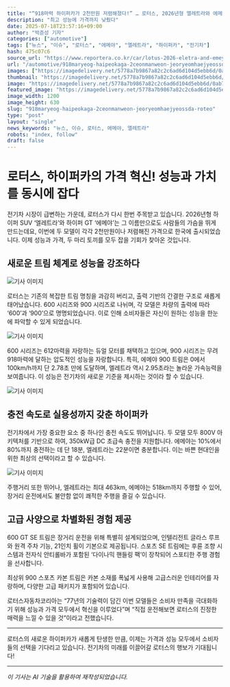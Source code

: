 ```yaml
---
title: "“918마력 하이퍼카가 2천만원 저렴해졌다!” … 로터스, 2026년형 엘레트라와 에메야 출시, 전기차 초급속 충전 속도 공개"
description: "최고 성능에 가격까지 낮췄다"
date: 2025-07-18T23:57:16+09:00
author: "박준성 기자"
categories: ["automotive"]
tags: ["뉴스", "이슈", "로터스", "에메야", "엘레트라", "하이퍼카", "전기차"]
hash: 475c07c6
source_url: "https://www.reportera.co.kr/car/lotus-2026-eletra-and-emeya/"
url: "/automotive/918maryeog-haipeokaga-2ceonmanweon-jeoryeomhaejyeossda-roteo/"
images: ["https://imagedelivery.net/5778a7b9867a82c2c6ad6d104d5ebb6d/0ab76e19-7775-4ca9-7638-f2ca4b2ff100/public"]
thumbnail: "https://imagedelivery.net/5778a7b9867a82c2c6ad6d104d5ebb6d/0ab76e19-7775-4ca9-7638-f2ca4b2ff100/public"
image: "https://imagedelivery.net/5778a7b9867a82c2c6ad6d104d5ebb6d/0ab76e19-7775-4ca9-7638-f2ca4b2ff100/public"
featured_image: "https://imagedelivery.net/5778a7b9867a82c2c6ad6d104d5ebb6d/0ab76e19-7775-4ca9-7638-f2ca4b2ff100/public"
image_width: 1200
image_height: 630
slug: "918maryeog-haipeokaga-2ceonmanweon-jeoryeomhaejyeossda-roteo"
type: "post"
layout: "single"
news_keywords: "뉴스, 이슈, 로터스, 에메야, 엘레트라"
robots: "index, follow"
draft: false
---
```


# 로터스, 하이퍼카의 가격 혁신! 성능과 가치를 동시에 잡다

전기차 시장이 급변하는 가운데, 로터스가 다시 한번 주목받고 있습니다. 2026년형 하이퍼 SUV ‘엘레트라’와 하이퍼 GT ‘에메야’는 그 이름만으로도 사람들의 가슴을 뛰게 만드는데요, 이번에 두 모델이 각각 2천만원이나 저렴해진 가격으로 한국에 출시되었습니다. 이제 성능과 가격, 두 마리 토끼를 모두 잡을 기회가 찾아온 것입니다.

## 새로운 트림 체계로 성능을 강조하다


![기사 이미지](https://imagedelivery.net/5778a7b9867a82c2c6ad6d104d5ebb6d/035346ce-cc63-42cd-47dd-faaa02e24f00/public)


로터스는 기존의 복잡한 트림 명칭을 과감히 버리고, 출력 기반의 간결한 구조로 새롭게 태어났습니다. 600 시리즈와 900 시리즈로 나뉘며, 각 모델은 차량의 출력에 따라 ‘600’과 ‘900’으로 명명되었습니다. 이로 인해 소비자들은 자신이 원하는 성능을 한눈에 파악할 수 있게 되었습니다. 


![기사 이미지](https://imagedelivery.net/5778a7b9867a82c2c6ad6d104d5ebb6d/6575002e-8e9f-4d52-0d6a-b81c91e41600/public)


600 시리즈는 612마력을 자랑하는 듀얼 모터를 채택하고 있으며, 900 시리즈는 무려 918마력에 달하는 압도적인 성능을 자랑합니다. 특히, 에메야 900 트림은 0에서 100km/h까지 단 2.78초 만에 도달하며, 엘레트라 역시 2.95초라는 놀라운 가속능력을 보여줍니다. 이 성능은 전기차의 새로운 기준을 제시하는 것이라 할 수 있습니다.


![기사 이미지](https://imagedelivery.net/5778a7b9867a82c2c6ad6d104d5ebb6d/0ab76e19-7775-4ca9-7638-f2ca4b2ff100/public)


## 충전 속도로 실용성까지 갖춘 하이퍼카

전기차에서 가장 중요한 요소 중 하나인 충전 속도도 뛰어납니다. 두 모델 모두 800V 아키텍처를 기반으로 하여, 350kW급 DC 초급속 충전을 지원합니다. 에메야는 10%에서 80%까지 충전하는 데 단 18분, 엘레트라는 22분이면 충분합니다. 이는 바쁜 현대인을 위한 최상의 선택이라고 할 수 있습니다.


![기사 이미지](https://imagedelivery.net/5778a7b9867a82c2c6ad6d104d5ebb6d/ee949e3b-1790-467a-7a14-86774d0a2700/public)


주행거리 또한 뛰어나, 엘레트라는 최대 463km, 에메야는 518km까지 주행할 수 있어, 장거리 운전에서도 불안함 없이 쾌적한 주행을 즐길 수 있습니다.

## 고급 사양으로 차별화된 경험 제공

600 GT SE 트림은 장거리 운전을 위해 특별히 설계되었으며, 인텔리전트 글라스 루프와 원격 주차 기능, 21인치 휠이 기본으로 제공됩니다. 스포츠 SE 트림에는 후륜 조향 시스템과 전자식 안티롤바가 포함된 ‘다이나믹 핸들링 팩’이 장착되어 스포티한 주행 경험을 선사합니다. 

최상위 900 스포츠 카본 트림은 카본 소재를 폭넓게 사용해 고급스러운 인테리어를 자랑하며, 다양한 고급 패키지가 포함되어 있습니다. 

로터스자동차코리아는 “77년의 기술력이 담긴 이번 모델들은 소비자 만족을 극대화하기 위해 성능과 가격 모두에서 혁신을 이루었다”며 “직접 운전해보면 로터스의 진정한 매력을 느낄 수 있을 것”이라고 전했습니다.

---

로터스의 새로운 하이퍼카가 새롭게 탄생한 만큼, 이제는 가격과 성능 모두에서 소비자들의 선택을 기다리고 있습니다. 전기차의 미래를 이끌어갈 로터스의 행보가 기대됩니다!

---
*이 기사는 AI 기술을 활용하여 재작성되었습니다.*
